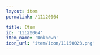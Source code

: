 ```yaml
---
layout: item
permalink: /11120064

title: Item
id: '11120064'
item_name: 'Unknown'
icon_url: 'item/icon/11150023.png'
---
```

